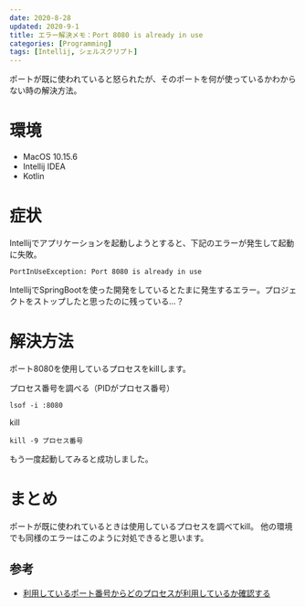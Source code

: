 ```yaml
---
date: 2020-8-28
updated: 2020-9-1
title: エラー解決メモ：Port 8080 is already in use
categories: [Programming]
tags: [Intellij, シェルスクリプト]
---
```


ポートが既に使われていると怒られたが、そのポートを何が使っているかわからない時の解決方法。

<!--more-->

# 環境

- MacOS 10.15.6
- Intellij IDEA
- Kotlin

# 症状

Intellijでアプリケーションを起動しようとすると、下記のエラーが発生して起動に失敗。

```
PortInUseException: Port 8080 is already in use
```

IntellijでSpringBootを使った開発をしているとたまに発生するエラー。プロジェクトをストップしたと思ったのに残っている...？

# 解決方法

ポート8080を使用しているプロセスをkillします。

プロセス番号を調べる（PIDがプロセス番号）
```
lsof -i :8080
```
kill
```
kill -9 プロセス番号
```

もう一度起動してみると成功しました。

# まとめ

ポートが既に使われているときは使用しているプロセスを調べてkill。
他の環境でも同様のエラーはこのように対処できると思います。

## 参考

- [利用しているポート番号からどのプロセスが利用しているか確認する](https://qiita.com/toshihirock/items/c6a09575c2d88c210483)
